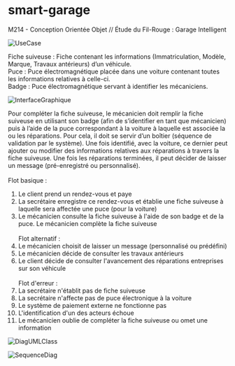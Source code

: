 # smart-garage

M214 - Conception Orientée Objet // Étude du Fil-Rouge : Garage Intelligent

![UseCase](https://i.imgur.com/PCdTcXB.png)

Fiche suiveuse : Fiche contenant les informations (Immatriculation, Modèle, Marque, Travaux antérieurs) d’un véhicule. <br/>
Puce : Puce électromagnétique placée dans une voiture contenant toutes les informations relatives à celle-ci. <br/>
Badge : Puce électromagnétique servant à identifier les mécaniciens.<br/>

![InterfaceGraphique](https://i.imgur.com/fV40Vx0.png)

Pour compléter la fiche suiveuse, le mécanicien doit remplir la fiche suiveuse en utilisant son badge (afin de s’identifier en tant que mécanicien) puis à l’aide de la puce correspondant à la voiture à laquelle est associée la ou les réparations. Pour cela, il doit se servir d’un boîtier (séquence de validation par le système). Une fois identifié, avec la voiture, ce dernier peut ajouter ou modifier des informations relatives aux réparations à travers la fiche suiveuse. Une fois les réparations terminées, il peut décider de laisser un message (pré-enregistré ou personnalisé). <br/><br/>
Flot basique :
1) Le client prend un rendez-vous et paye <br/>
2) La secrétaire enregistre ce rendez-vous et établie une fiche suiveuse à laquelle sera affectée une puce (pour la voiture) <br/>
3) Le mécanicien consulte la fiche suiveuse à l'aide de son badge et de la puce. Le mécanicien complète la fiche suiveuse <br/><br/>
Flot alternatif : <br/>
1) Le mécanicien choisit de laisser un message (personnalisé ou prédéfini) <br/>
2) Le mécanicien décide de consulter les travaux antérieurs <br/>
3) Le client décide de consulter l'avancement des réparations entreprises sur son véhicule <br/><br/>
Flot d'erreur : <br/>
1) La secrétaire n'établit pas de fiche suiveuse <br/>
2) La secrétaire n'affecte pas de puce électronique à la voiture <br/>
3) Le système de paiement externe ne fonctionne pas <br/>
4) L'identification d'un des acteurs échoue <br/>
5) Le mécanicien oublie de compléter la fiche suiveuse ou omet une information <br/>

![DiagUMLClass](https://i.imgur.com/zFIgzn2.png)

![SequenceDiag](https://i.imgur.com/DDXCip5.png)
